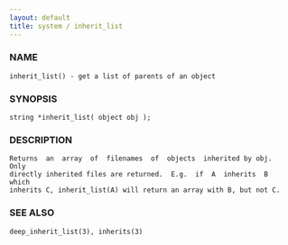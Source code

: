 ```yaml
---
layout: default
title: system / inherit_list
---
```


### NAME

    inherit_list() - get a list of parents of an object


### SYNOPSIS

    string *inherit_list( object obj );


### DESCRIPTION

    Returns  an  array  of  filenames  of  objects  inherited by obj.  Only
    directly inherited files are returned.  E.g.  if  A  inherits  B  which
    inherits C, inherit_list(A) will return an array with B, but not C.


### SEE ALSO

    deep_inherit_list(3), inherits(3)
